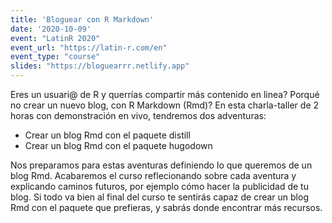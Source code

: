 ```yaml
---
title: 'Bloguear con R Markdown'
date: '2020-10-09'
event: "LatinR 2020"
event_url: "https://latin-r.com/en"
event_type: "course"
slides: "https://bloguearrr.netlify.app"
---
```


Eres un usuari@ de R y querrías compartir más contenido en linea? Porqué no crear un nuevo blog, con R Markdown (Rmd)? En esta charla-taller de 2 horas con demonstración en vivo, tendremos dos adventuras:

* Crear un blog Rmd con el paquete distill
* Crear un blog Rmd con el paquete hugodown

Nos preparamos para estas aventuras definiendo lo que queremos de un blog Rmd. Acabaremos el curso reflecionando sobre cada aventura y explicando caminos futuros, por ejemplo cómo hacer la publicidad de tu blog. Si todo va bien al final del curso te sentirás capaz de crear un blog Rmd con el paquete que prefieras, y sabrás donde encontrar más recursos.